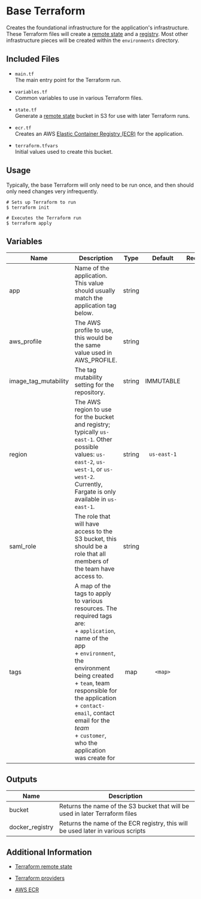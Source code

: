 # Base Terraform

Creates the foundational infrastructure for the application's infrastructure.
These Terraform files will create a [remote state][state] and a [registry][ecr].
Most other infrastructure pieces will be created within the `environments` directory.

## Included Files

- `main.tf`  
  The main entry point for the Terraform run.

- `variables.tf`  
  Common variables to use in various Terraform files.

- `state.tf`  
  Generate a [remote state][state] bucket in S3 for use with later Terraform runs.

- `ecr.tf`  
  Creates an AWS [Elastic Container Registry (ECR)][ecr] for the application.

- `terraform.tfvars`  
  Initial values used to create this bucket.

## Usage

Typically, the base Terraform will only need to be run once, and then should only
need changes very infrequently.

```
# Sets up Terraform to run
$ terraform init

# Executes the Terraform run
$ terraform apply
```

## Variables

| Name                 | Description                                                                                                                                                                                                                                                                                                                 |  Type  |   Default   | Required |
| -------------------- | --------------------------------------------------------------------------------------------------------------------------------------------------------------------------------------------------------------------------------------------------------------------------------------------------------------------------- | :----: | :---------: | :------: |
| app                  | Name of the application. This value should usually match the application tag below.                                                                                                                                                                                                                                         | string |             |   yes    |
| aws_profile          | The AWS profile to use, this would be the same value used in AWS_PROFILE.                                                                                                                                                                                                                                                   | string |             |   yes    |
| image_tag_mutability | The tag mutability setting for the repository.                                                                                                                                                                                                                                                                              | string |  IMMUTABLE  |          |
| region               | The AWS region to use for the bucket and registry; typically `us-east-1`. Other possible values: `us-east-2`, `us-west-1`, or `us-west-2`. <br>Currently, Fargate is only available in `us-east-1`.                                                                                                                         | string | `us-east-1` |          |
| saml_role            | The role that will have access to the S3 bucket, this should be a role that all members of the team have access to.                                                                                                                                                                                                         | string |             |   yes    |
| tags                 | A map of the tags to apply to various resources. The required tags are: <br>+ `application`, name of the app <br>+ `environment`, the environment being created <br>+ `team`, team responsible for the application <br>+ `contact-email`, contact email for the _team_ <br>+ `customer`, who the application was create for |  map   |   `<map>`   |   yes    |

## Outputs

| Name            | Description                                                                      |
| --------------- | -------------------------------------------------------------------------------- |
| bucket          | Returns the name of the S3 bucket that will be used in later Terraform files     |
| docker_registry | Returns the name of the ECR registry, this will be used later in various scripts |

## Additional Information

- [Terraform remote state][state]

- [Terraform providers][provider]

- [AWS ECR][ecr]

[state]: https://www.terraform.io/docs/state/remote.html
[provider]: https://www.terraform.io/docs/providers/
[ecr]: https://aws.amazon.com/ecr/
